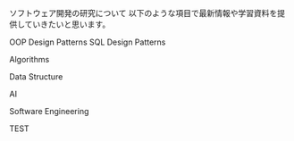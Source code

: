 ソフトウェア開発の研究について
以下のような項目で最新情報や学習資料を提供していきたいと思います。

OOP Design Patterns
SQL Design Patterns

Algorithms

Data Structure

AI

Software Engineering

TEST
